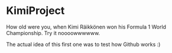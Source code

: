 # KimiProject
How old were you, when Kimi Räikkönen won his Formula 1 World Championship. Try it noooowwwwww.

The actual idea of this first one was to test how Github works :)
